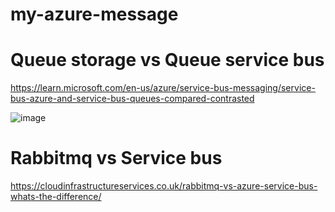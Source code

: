 # my-azure-message


# Queue storage vs Queue service bus
https://learn.microsoft.com/en-us/azure/service-bus-messaging/service-bus-azure-and-service-bus-queues-compared-contrasted

![image](https://user-images.githubusercontent.com/29280957/209318262-fdced1e5-f2f3-4680-ad75-8594639267dd.png)

# Rabbitmq vs Service bus
https://cloudinfrastructureservices.co.uk/rabbitmq-vs-azure-service-bus-whats-the-difference/

